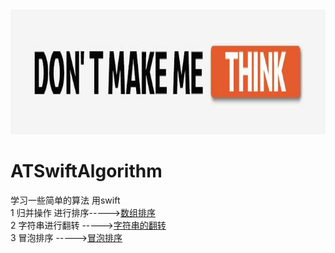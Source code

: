 <img src="https://github.com/AlexanderYeah/ATSwiftAlgorithm/blob/master/timg.jpeg" style="margin:0;padding:0;" width="100%" height="200">  

# ATSwiftAlgorithm
学习一些简单的算法  用swift  
1 归并操作 进行排序----->[数组排序](https://github.com/AlexanderYeah/ATSwiftAlgorithm/blob/master/%E5%BD%92%E5%B9%B6%E6%93%8D%E4%BD%9C.playground/Contents.swift)  
2 字符串进行翻转 ----->[字符串的翻转](https://github.com/AlexanderYeah/ATSwiftAlgorithm/tree/master/%E7%BF%BB%E8%BD%AC%E5%AD%97%E7%AC%A6%E4%B8%B2.playground)  
3 冒泡排序 ----->[冒泡排序](https://github.com/AlexanderYeah/ATSwiftAlgorithm/blob/master/%E5%86%92%E6%B3%A1%E6%8E%92%E5%BA%8F.playground/contents.xcplayground)

